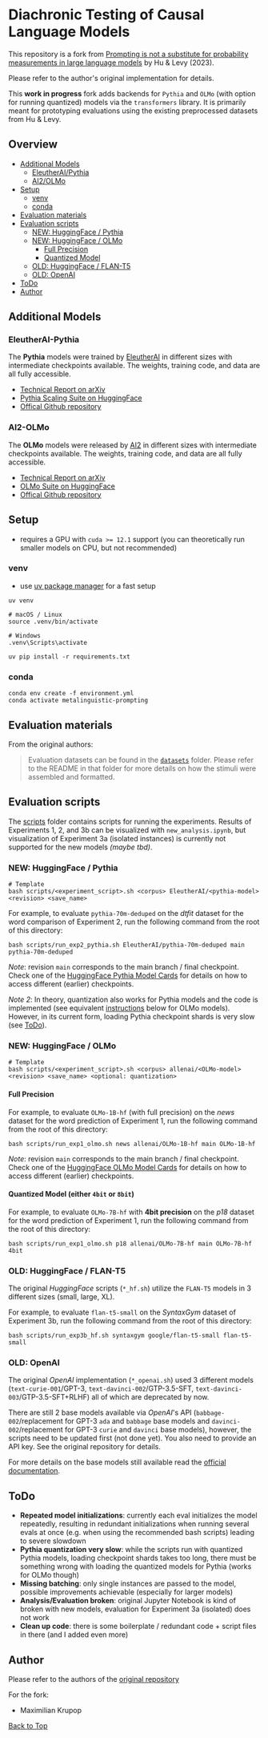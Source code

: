 # Diachronic Testing of Causal Language Models

This repository is a fork from [Prompting is not a substitute for probability measurements in large language models](https://github.com/jennhu/metalinguistic-prompting) by Hu & Levy (2023).

Please refer to the author's original implementation for details.

This **work in progress** fork adds backends for `Pythia` and `OLMo` (with option for running quantized) models via the `transformers` library. It is primarily meant for prototyping evaluations using the existing preprocessed datasets from Hu & Levy.

## Overview

- [Additional Models](#additional-models)
  - [EleutherAI/Pythia](#eleutherai-pythia)
  - [AI2/OLMo](#ai2-olmo)
- [Setup](#setup)
  - [venv](#venv)
  - [conda](#conda)
- [Evaluation materials](#evaluation-materials)
- [Evaluation scripts](#evaluation-scripts)
  - [NEW: HuggingFace / Pythia](#new-huggingface--pythia)
  - [NEW: HuggingFace / OLMo](#new-huggingface--olmo)
    - [Full Precision](#full-precision)
    - [Quantized Model](#quantized-model-either-4bit-or-8bit)
  - [OLD: HuggingFace / FLAN-T5](#old-huggingface--flan-t5)
  - [OLD: OpenAI](#old-openai)
- [ToDo](#todo)
- [Author](#author)

## Additional Models

### EleutherAI-Pythia

The **Pythia** models were trained by [EleutherAI](https://www.eleuther.ai/) in different sizes with intermediate checkpoints available. The weights, training code, and data are all fully accessible.

- [Technical Report on arXiv](https://arxiv.org/abs/2304.01373)
- [Pythia Scaling Suite on HuggingFace](https://huggingface.co/collections/EleutherAI/pythia-scaling-suite-64fb5dfa8c21ebb3db7ad2e1)
- [Offical Github repository](https://github.com/EleutherAI/pythia)

### AI2-OLMo

The **OLMo** models were released by [AI2](https://allenai.org/) in different sizes with intermediate checkpoints available. The weights, training code, and data are all fully accessible.

- [Technical Report on arXiv](https://arxiv.org/abs/2402.00838)
- [OLMo Suite on HuggingFace](https://huggingface.co/collections/allenai/olmo-suite-65aeaae8fe5b6b2122b46778)
- [Offical Github repository](https://github.com/allenai/OLMo)

## Setup

- requires a GPU with `cuda >= 12.1` support (you can theoretically run smaller models on CPU, but not recommended)

### venv

- use [uv package manager](https://github.com/astral-sh/uv) for a fast setup
```shell
uv venv
```
```shell
# macOS / Linux
source .venv/bin/activate

# Windows
.venv\Scripts\activate
```
```shell
uv pip install -r requirements.txt
```

### conda

```shell
conda env create -f environment.yml
conda activate metalinguistic-prompting
```

## Evaluation materials

From the original authors:
>Evaluation datasets can be found in the [`datasets`](datasets) folder.
>Please refer to the README in that folder for more details on how the stimuli were assembled and formatted.

## Evaluation scripts

The [scripts](scripts) folder contains scripts for running the experiments. Results of Experiments 1, 2, and 3b can be visualized with `new_analysis.ipynb`, but visualization of Experiment 3a (isolated instances) is currently not supported for the new models *(maybe tbd)*.

### NEW: HuggingFace / Pythia

```shell
# Template 
bash scripts/<experiment_script>.sh <corpus> EleutherAI/<pythia-model> <revision> <save_name>
```

For example, to evaluate `pythia-70m-deduped` on the *dtfit* dataset for the word comparison of Experiment 2, run the following command from the root of this directory:

```shell
bash scripts/run_exp2_pythia.sh EleutherAI/pythia-70m-deduped main pythia-70m-deduped
```

*Note*: revision `main` corresponds to the main branch / final checkpoint. Check one of the [HuggingFace Pythia Model Cards](https://huggingface.co/EleutherAI/pythia-70m-deduped) for details on how to access different (earlier) checkpoints.

*Note 2*: In theory, quantization also works for Pythia models and the code is implemented (see equivalent [instructions](#quantized-model-either-4bit-or-8bit) below for OLMo models). However, in its current form, loading Pythia checkpoint shards is very slow (see [ToDo](#todo)).

### NEW: HuggingFace / OLMo

```shell
# Template
bash scripts/<experiment_script>.sh <corpus> allenai/<OLMo-model> <revision> <save_name> <optional: quantization>
```

#### Full Precision

For example, to evaluate `OLMo-1B-hf` (with full precision) on the *news* dataset for the word prediction of Experiment 1, run the following command from the root of this directory:

```shell
bash scripts/run_exp1_olmo.sh news allenai/OLMo-1B-hf main OLMo-1B-hf
```

*Note*: revision `main` corresponds to the main branch / final checkpoint. Check one of the [HuggingFace OLMo Model Cards](https://huggingface.co/allenai/OLMo-1.7-7B-hf) for details on how to access different (earlier) checkpoints.

#### Quantized Model (either `4bit` or `8bit`)

For example, to evaluate `OLMo-7B-hf` with **4bit precision** on the *p18* dataset for the word prediction of Experiment 1, run the following command from the root of this directory:

```shell
bash scripts/run_exp1_olmo.sh p18 allenai/OLMo-7B-hf main OLMo-7B-hf 4bit
```

### OLD: HuggingFace / FLAN-T5

The original *HuggingFace* scripts (`*_hf.sh`) utilize the `FLAN-T5` models in 3 different sizes (small, large, XL).

For example, to evaluate `flan-t5-small` on the *SyntaxGym* dataset of Experiment 3b, run the following command from the root of this directory:

```shell
bash scripts/run_exp3b_hf.sh syntaxgym google/flan-t5-small flan-t5-small
```

### OLD: OpenAI

The original *OpenAI* implementation (`*_openai.sh`) used 3 different models (`text-curie-001`/GPT-3, `text-davinci-002`/GTP-3.5-SFT, `text-davinci-003`/GTP-3.5-SFT+RLHF) all of which are deprecated by now.

There are still 2 base models available via *OpenAI*'s API (`babbage-002`/replacement for GPT-3 `ada` and `babbage` base models and `davinci-002`/replacement for GPT-3 `curie` and `davinci` base models), however, the scripts need to be updated first (not done yet). You also need to provide an API key. See the original repository for details.

For more details on the base models still available read the [official documentation](https://platform.openai.com/docs/models/gpt-base).

## ToDo

- **Repeated model initializations**: currently each eval initializes the model repeatedly, resulting in redundant initializations when running several evals at once (e.g. when using the recommended bash scripts) leading to severe slowdown
- **Pythia quantization very slow**: while the scripts run with quantized Pythia models, loading checkpoint shards takes too long, there must be something wrong with loading the quantized models for Pythia (works for OLMo though)
- **Missing batching**: only single instances are passed to the model, possible improvements achievable (especially for larger models)
- **Analysis/Evaluation broken**: original Jupyter Notebook is kind of broken with new models, evaluation for Experiment 3a (isolated) does not work
- **Clean up code**: there is some boilerplate / redundant code + script files in there (and I added even more)

## Author

Please refer to the authors of the [original repository](https://github.com/jennhu/metalinguistic-prompting)

For the fork:

- Maximilian Krupop

[Back to Top](#diachronic-testing-of-causal-language-models)
